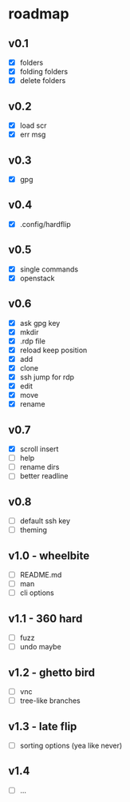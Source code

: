# roadmap

## v0.1

- [x] folders
- [x] folding folders
- [x] delete folders

## v0.2

- [x] load scr
- [x] err msg

## v0.3

- [x] gpg

## v0.4

- [x] .config/hardflip

## v0.5

- [x] single commands
- [x] openstack

## v0.6

- [x] ask gpg key
- [x] mkdir
- [x] .rdp file
- [x] reload keep position
- [x] add
- [x] clone
- [x] ssh jump for rdp
- [x] edit
- [x] move
- [x] rename

## v0.7

- [x] scroll insert
- [ ] help
- [ ] rename dirs
- [ ] better readline

## v0.8

- [ ] default ssh key
- [ ] theming

## v1.0 - wheelbite

- [ ] README.md
- [ ] man
- [ ] cli options

## v1.1 - 360 hard

- [ ] fuzz
- [ ] undo maybe

## v1.2 - ghetto bird

- [ ] vnc
- [ ] tree-like branches

## v1.3 - late flip

- [ ] sorting options (yea like never)

## v1.4

- [ ] ...
